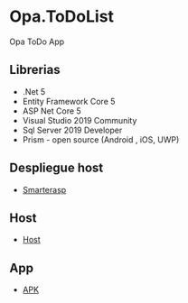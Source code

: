 # Opa.ToDoList

Opa ToDo App

## Librerias
- .Net 5
- Entity Framework Core 5
- ASP Net Core 5
- Visual Studio 2019 Community
- Sql Server 2019 Developer
- Prism - open source (Android , iOS, UWP)

## Despliegue host
- [Smarterasp](https://www.smarterasp.net/)

## Host
- [Host](http://blackcronox-001-site1.itempurl.com/)

## App
- [APK](https://drive.google.com/file/d/149b0L4IzbyV4s7fHR-zjAdfypxCSKKsv/view?usp=sharing)




